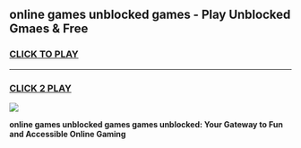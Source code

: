 
## online games unblocked games - Play Unblocked Gmaes & Free
<h3>
<a href="https://news.freeplayer.one?title=online_games_unblocked_games&ref=16F">CLICK TO PLAY</a></h3>
<hr>

<h3>
<a href="https://news.freeplayer.one?title=online_games_unblocked_games&ref=16F">CLICK 2 PLAY</a>
  
</h3>

<a href="https://news.freeplayer.one?title=online_games_unblocked_games&ref=16F/"><img src="https://clearcache.store/games.png"></a>


**online games unblocked games games unblocked: Your Gateway to Fun and Accessible Online Gaming**
